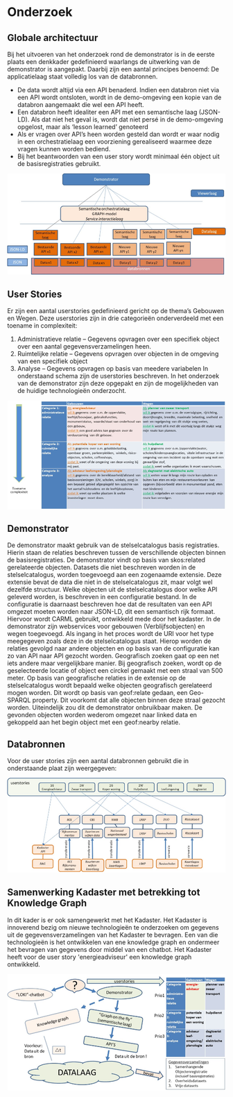 # Onderzoek

## Globale architectuur
Bij het uitvoeren van het onderzoek rond de demonstrator is in de eerste plaats een denkkader gedefinieerd waarlangs de uitwerking van de demonstrator is aangepakt. 
Daarbij zijn een aantal principes benoemd:
De applicatielaag staat volledig los van de databronnen. 
-	De data wordt altijd via een API benaderd. Indien een databron niet via een API wordt ontsloten, wordt in de demo-omgeving een kopie van de databron aangemaakt die wel een API heeft. 
-	Een databron heeft idealiter een API met een semantische laag (JSON-LD). Als dat niet het geval is, wordt dat niet persé in de demo-omgeving opgelost, maar als ‘lesson learned’ genoteerd
-	Als er vragen over API’s heen worden gesteld dan wordt er waar nodig in een orchestratielaag een voorziening gerealiseerd waarmee deze vragen kunnen worden bediend.
-	Bij het beantwoorden van een user story wordt minimaal één object uit de basisregistraties gebruikt.

![demonstrator_architectuur](media/architectuur.png)

## User Stories
Er zijn een aantal userstories gedefinieerd gericht op de thema’s Gebouwen en Wegen. Deze userstories zijn in drie categorieën onderverdeeld met een toename in complexiteit:
1.	Administratieve relatie – Gegevens opvragen over een specifiek object over een aantal gegevensverzamelingen heen.
2.	Ruimtelijke relatie – Gegevens opvragen over objecten in de omgeving van een specifiek object
3.	Analyse – Gegevens opvragen op basis van meedere variabelen
In onderstaand schema zijn de userstories beschreven. In het onderzoek van de demonstrator zijn deze opgepakt en zijn de mogelijkheden van de huidige technologieën onderzocht.

![user_stories](media/userstories.png)

## Demonstrator
De demonstrator maakt gebruik van de stelselcatalogus basis registraties. Hierin staan de relaties beschreven tussen de verschillende objecten binnen de basisregistraties. De demonstrator vindt op basis van skos:related gerelateerde objecten.
Datasets die niet beschreven worden in de stelselcatalogus, worden toegevoegd aan een zogenaamde extensie. Deze extensie bevat de data die niet in de stelselcatalogus zit, maar volgt wel dezelfde structuur. 
Welke objecten uit de stelselcatalogus door welke API geleverd worden, is beschreven in een configuratie bestand. In de configuratie is daarnaast beschreven hoe dat de resultaten van een API omgezet moeten worden naar JSON-LD, dit een semantisch rijk formaat. Hiervoor wordt CARML gebruikt, ontwikkeld mede door het kadaster. 
In de demonstrator zijn webservices voor gebouwen (Verblijfsobjecten) en wegen toegevoegd. Als ingang in het proces wordt de URI voor het type meegegeven zoals deze in de stelselcatalogus staat. Hierop worden de relaties gevolgd naar andere objecten en op basis van de configuratie kan zo van API naar API gezocht worden. 
Geografisch zoeken gaat op een net iets andere maar vergelijkbare manier. Bij geografisch zoeken, wordt op de geselecteerde locatie of object een circkel gemaakt met een straal van 500 meter. Op basis van geografische relaties in de extensie op de stelselcatalogus wordt bepaald welke objecten geografisch gerelateerd mogen worden. Dit wordt op basis van geof:relate gedaan, een Geo-SPARQL property. Dit voorkomt dat alle objecten binnen deze straal gezocht worden. Uiteindelijk zou dit de demonstrator onbruikbaar maken. De gevonden objecten worden wederom omgezet naar linked data en gekoppeld aan het begin object met een geof:nearby relatie.

## Databronnen
Voor de user stories zijn een aantal databronnen gebruikt die in onderstaande plaat zijn weergegeven:

![databronnen](media/databronnen.png)

## Samenwerking Kadaster met betrekking tot Knowledge Graph
In dit kader is er ook samengewerkt met het Kadaster. Het Kadaster is innoverend bezig om nieuwe technologieën te onderzoeken om gegevens uit de gegevensverzamelingen van het Kadaster te bevragen. Een van die technologieën is het ontwikkelen van ene knowledge graph en ondermeer het bevragen van gegevens door middel van een chatbot. Het Kadaster heeft voor de user story 'energieadviseur' een knowledge graph ontwikkeld.

![samenwerking_Kadaster](media/samenwerkingkadaster.png)


